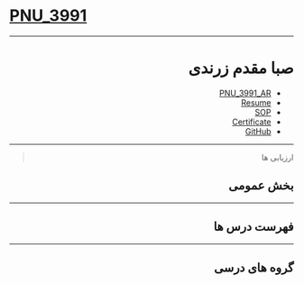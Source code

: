 # [PNU_3991](https://github.com/AliRazavi-edu/PNU_3991#TOC)

<div dir="rtl">
  
  -----------------
  
  # صبا مقدم زرندی  
  - [PNU_3991_AR](https://github.com/sabammz/PNU_3991_AR)
  - [Resume](https://cvbuilder.me/Resume/en/c5263476-3434-4d23-934e-aa2ac41fed65?template=Template2)
  - [SOP](https://sabammz.github.io/sop)
  - [Certificate](https://sabammz.github.io/Certificate)
  - [GitHub](https://github.com/sabammz)
  
  -----------------
  > ارزیابی ها 
  
  ## بخش عمومی 
  
  -------------------
  
  ## فهرست درس ها 
  
  ---------------------
  
  ## گروه های درسی
  

